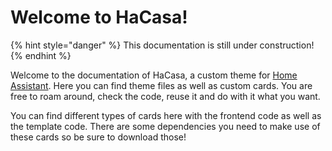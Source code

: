 # Welcome to HaCasa!

{% hint style="danger" %}
This documentation is still under construction!
{% endhint %}

Welcome to the documentation of HaCasa, a custom theme for [Home Assistant]([https://www.home-assistant.io/](https://www.home-assistant.io/)). Here you can find theme files as well as custom cards. You are free to roam around, check the code, reuse it and do with it what you want.

You can find different types of cards here with the frontend code as well as the template code. There are some dependencies you need to make use of these cards so be sure to download those!

